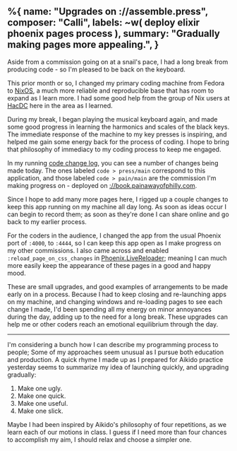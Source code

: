 %{
  name: "Upgrades on ://assemble.press",
  composer: "Calli",
  labels: ~w( deploy elixir phoenix pages process ),
  summary: "Gradually making pages more appealing.",
}
---

Aside from a commission going on at a snail's pace,
I had a long break from producing code -
so I'm pleased to be back on the keyboard.

This prior month or so, I changed my primary coding machine from Fedora to [NixOS],
a much more reliable and reproducible base that has room to expand as I learn more.
I had some good help from the group of Nix users at [HacDC] here in the area as I learned.

During my break, I began playing the musical keyboard again,
and made some good progress in learning the harmonics and scales of the black keys.
The immediate response of the machine to my key presses is inspiring,
and helped me gain some energy back for the process of coding.
I hope to bring that philosophy of immediacy to my coding process to keep me engaged.

In my running [code change log][log], you can see a number of changes being made today.
The ones labeled `code > press/main` correspond to this application,
and those labeled `code > pain/main` are the commission I'm making progress on -
deployed on [://book.painawayofphilly.com](https://book.painawayofphilly.com).

Since I hope to add many more pages here,
I rigged up a couple changes to keep this app running on my machine all day long.
As soon as ideas occur I can begin to record them;
as soon as they're done I can share online and go back to my earlier process.

For the coders in the audience, I changed the app from the usual Phoenix port of `:4000`, to `:4444`,
so I can keep this app open as I make progress on my other commissions.
I also came across and enabled `:reload_page_on_css_changes` in [Phoenix.LiveReloader];
meaning I can much more easily keep the appearance of these pages in a good and happy mood.

These are small upgrades, and good examples of arrangements to be made early on in a process.
Because I had to keep closing and re-launching apps on my machine,
and changing windows and re-loading pages to see each change I made,
I'd been spending all my energy on minor annoyances during the day,
adding up to the need for a long break.
These upgrades can help me or other coders reach an emotional equilibrium through the day.

- - -

I'm considering a bunch how I can describe my programming process to people;
Some of my approaches seem unusual as I pursue both education and production.
A quick rhyme I made up as I prepared for Aikido practice yesterday
seems to summarize my idea of launching quickly, and upgrading gradually:

1. Make one ugly.
2. Make one quick.
3. Make one useful.
4. Make one slick.

Maybe I had been inspired by Aikido's philosophy of four repetitions,
as we learn each of our motions in class.
I guess if I need more than four chances to accomplish my aim,
I should relax and choose a simpler one.

[NixOS]: https://nix.dev
[HacDC]: https://hacdc.org
[log]: https://labori.us/#narrow/stream/3-code
[code/press]: https://base.bingo/code/press
[Phoenix.LiveReloader]: https://hexdocs.pm/phoenix_live_reload/Phoenix.LiveReloader.html#module-configuration
